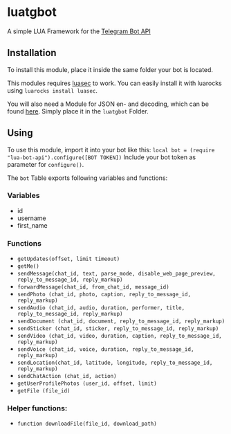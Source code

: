 # luatgbot
A simple LUA Framework for the [Telegram Bot API](https://https://core.telegram.org/bots/api)


## Installation

To install this module, place it inside the same folder your bot is located.

This modules requires [luasec](https://github.com/brunoos/luasec) to work.
You can easily install it with luarocks using `luarocks install luasec`.


You will also need a Module for JSON en- and decoding, which can be found [here](http://regex.info/code/JSON.lua).
Simply place it in the `luatgbot` Folder.

## Using

To use this module, import it into your bot like this:
`local bot = (require "lua-bot-api").configure([BOT TOKEN])`
Include your bot token as parameter for `configure()`.

The `bot` Table exports following variables and functions:

### Variables

- id
- username
- first_name

### Functions

- `getUpdates(offset, limit timeout)`
- `getMe()`
- `sendMessage(chat_id, text, parse_mode, disable_web_page_preview, reply_to_message_id, reply_markup)`
- `forwardMessage(chat_id, from_chat_id, message_id)`
- `sendPhoto (chat_id, photo, caption, reply_to_message_id, reply_markup)`
- `sendAudio (chat_id, audio, duration, performer, title, reply_to_message_id, reply_markup)`
- `sendDocument (chat_id, document, reply_to_message_id, reply_markup)`
- `sendSticker (chat_id, sticker, reply_to_message_id, reply_markup)`
- `sendVideo (chat_id, video, duration, caption, reply_to_message_id, reply_markup)`
- `sendVoice (chat_id, voice, duration, reply_to_message_id, reply_markup)`
- `sendLocation(chat_id, latitude, longitude, reply_to_message_id, reply_markup)`
- `sendChatAction (chat_id, action)`
- `getUserProfilePhotos (user_id, offset, limit)`
- `getFile (file_id)`

### Helper functions:

- `function downloadFile(file_id, download_path)`
